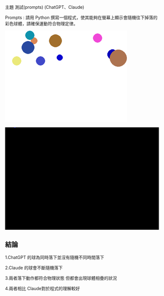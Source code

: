 主題 測試(prompts) (ChatGPT、Claude)

Prompts : 請用 Python 撰寫一個程式，使其能夠在螢幕上顯示會隨機往下掉落的彩色球體，請確保運動符合物理定律。





![ChatGPT GIF](falling_balls_ChatGPT.gif)


![Claude GIF](falling_balls_Claude.gif)




## **結論**

1.ChatGPT 的球為同時落下並沒有隨機不同時間落下

2.Claude 的球會不斷隨機落下

3.兩者落下動作都符合物理狀態 但都會出現球體相疊的狀況

4.兩者相比 Claude對於程式的理解較好

